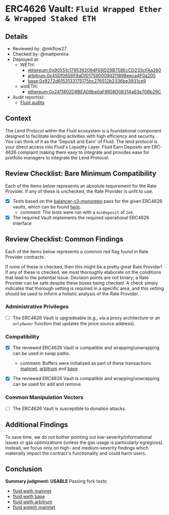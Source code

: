 # ERC4626 Vault: `Fluid Wrapped Ether & Wrapped Staked ETH`

## Details
- Reviewed by: @mkflow27
- Checked by: @mattpereira
- Deployed at:
    - WETH:
        - [ethereum:0x90551c1795392094FE6D29B758EcCD233cFAa260](https://etherscan.io/address/0x90551c1795392094FE6D29B758EcCD233cFAa260)
        - [arbitrum:0x45Df0656F8aDf017590009d2f1898eeca4F0a205](https://arbiscan.io/address/0x45Df0656F8aDf017590009d2f1898eeca4F0a205)
        - [base:0x9272d6153133175175bc276512b2336be3931ce9](https://basescan.org/address/0x9272d6153133175175bc276512b2336be3931ce9)
    - wstETH:
        - [ethereum:0x2411802D8BEA09be0aF8fD8D08314a63e706b29C](https://etherscan.io/address/0x2411802D8BEA09be0aF8fD8D08314a63e706b29C)
- Audit report(s):
    - [Fluid audits](https://docs.fluid.instadapp.io/audits-and-security.html)

## Context
The Lend Protocol within the Fluid ecosystem is a foundational component designed to facilitate lending activities with high efficiency and security. You can think of it as the 'Deposit and Earn' of Fluid. The lend protocol is your direct access into Fluid's Liquidity Layer.  Fluid Earn Deposits are ERC-4626 complaint making them easy to integrate and provides ease for protfolio managers to integrate the Lend Protocol.

## Review Checklist: Bare Minimum Compatibility
Each of the items below represents an absolute requirement for the Rate Provider. If any of these is unchecked, the Rate Provider is unfit to use.

- [x] Tests based on the [balancer-v3-monorepo](https://github.com/balancer/balancer-v3-monorepo/tree/main/pkg/vault/test/foundry/fork) pass for the given ERC4626 vaults, which can be found [here](https://github.com/balancer/balancer-v3-erc4626-tests/tree/main/test).
    - comment: The tests were run with a `minDeposit` of `2e6`.
- [x] The required Vault implements the required operational ERC4626 Interface

## Review Checklist: Common Findings
Each of the items below represents a common red flag found in Rate Provider contracts.

If none of these is checked, then this might be a pretty great Rate Provider! If any of these is checked, we must thoroughly elaborate on the conditions that lead to the potential issue. Decision points are not binary; a Rate Provider can be safe despite these boxes being checked. A check simply indicates that thorough vetting is required in a specific area, and this vetting should be used to inform a holistic analysis of the Rate Provider.

### Administrative Privileges
- [ ] The ERC4626 Vault is upgradeable (e.g., via a proxy architecture or an `onlyOwner` function that updates the price source address).

### Compatibility 
- [x] The reviewed ERC4626 Vault is compatible and wrapping/unwrapping can be used in swap paths.
    - comment: Buffers were initialized as part of these transactions [mainnet](https://etherscan.io/tx/0x82dd825de471353f314021d035a0af52b41d12d441b8cce29581c598fd6344f4#eventlog), [arbitrum](https://arbiscan.io//tx/0x44de20d83b3b0bf1e128381a3a5e4c7a15aaf21e24c747af221ae27c4d08e0c6) and [base](https://basescan.org/tx/0x00f2b9806528a5fcf15e6cf57c822086a076cf43877846ab04e726adaab296f7)

- [x] The reviewed ERC4626 Vault is compatible and wrapping/unwrapping can be used for add and remove. 

### Common Manipulation Vectors
- [ ] The ERC4626 Vault is susceptible to donation attacks.

## Additional Findings
To save time, we do not bother pointing out low-severity/informational issues or gas optimizations (unless the gas usage is particularly egregious). Instead, we focus only on high- and medium-severity findings which materially impact the contract's functionality and could harm users.

## Conclusion
**Summary judgment: USABLE**
Passing fork tests:
- [fluid weth mainnet](https://github.com/balancer/balancer-v3-erc4626-tests/blob/main/test/mainnet/ERC4626MainnetFluidWeth.t.sol) 
- [fluid weth base](https://github.com/balancer/balancer-v3-erc4626-tests/pull/32)
- [fluid weth arbitrum](https://github.com/balancer/balancer-v3-erc4626-tests/pull/32)
- [fluid wsteth mainnet](https://github.com/balancer/balancer-v3-erc4626-tests/pull/27)
